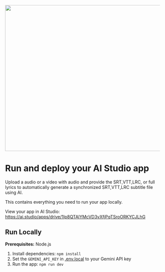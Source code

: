 <div align="center">
<img width="1200" height="475" alt="GHBanner" src="https://github.com/user-attachments/assets/0aa67016-6eaf-458a-adb2-6e31a0763ed6" />
</div>

# Run and deploy your AI Studio app

Upload a audio or a video with audio and provide the SRT,VTT,LRC, or full lyrics to automatically generate a synchronized SRT,VTT,LRC subtitle file using AI.

This contains everything you need to run your app locally.

View your app in AI Studio: https://ai.studio/apps/drive/1Ip8QTAlYMcVD3vXfjPqTSroORKYCJLhG

## Run Locally

**Prerequisites:**  Node.js


1. Install dependencies:
   `npm install`
2. Set the `GEMINI_API_KEY` in [.env.local](.env.local) to your Gemini API key
3. Run the app:
   `npm run dev`
